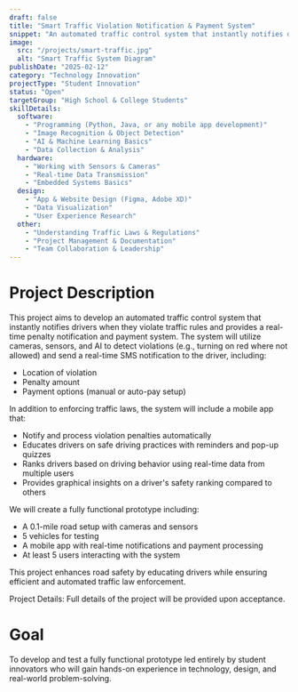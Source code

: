 ```yaml
---
draft: false
title: "Smart Traffic Violation Notification & Payment System"
snippet: "An automated traffic control system that instantly notifies drivers of violations and provides real-time penalty processing."
image:
  src: "/projects/smart-traffic.jpg"
  alt: "Smart Traffic System Diagram"
publishDate: "2025-02-12"
category: "Technology Innovation"
projectType: "Student Innovation"
status: "Open"
targetGroup: "High School & College Students"
skillDetails:
  software:
    - "Programming (Python, Java, or any mobile app development)"
    - "Image Recognition & Object Detection"
    - "AI & Machine Learning Basics"
    - "Data Collection & Analysis"
  hardware:
    - "Working with Sensors & Cameras"
    - "Real-time Data Transmission"
    - "Embedded Systems Basics"
  design:
    - "App & Website Design (Figma, Adobe XD)"
    - "Data Visualization"
    - "User Experience Research"
  other:
    - "Understanding Traffic Laws & Regulations"
    - "Project Management & Documentation"
    - "Team Collaboration & Leadership"
---
```


# Project Description
This project aims to develop an automated traffic control system that instantly notifies drivers when they violate traffic rules and provides a real-time penalty notification and payment system. The system will utilize cameras, sensors, and AI to detect violations (e.g., turning on red where not allowed) and send a real-time SMS notification to the driver, including:
* Location of violation
* Penalty amount
* Payment options (manual or auto-pay setup)

In addition to enforcing traffic laws, the system will include a mobile app that:
* Notify and process violation penalties automatically
* Educates drivers on safe driving practices with reminders and pop-up quizzes
* Ranks drivers based on driving behavior using real-time data from multiple users
* Provides graphical insights on a driver's safety ranking compared to others

We will create a fully functional prototype including:
* A 0.1-mile road setup with cameras and sensors
* 5 vehicles for testing
* A mobile app with real-time notifications and payment processing
* At least 5 users interacting with the system

This project enhances road safety by educating drivers while ensuring efficient and automated traffic law enforcement.

Project Details: Full details of the project will be provided upon acceptance.

# Goal
To develop and test a fully functional prototype led entirely by student innovators who will gain hands-on experience in technology, design, and real-world problem-solving.
